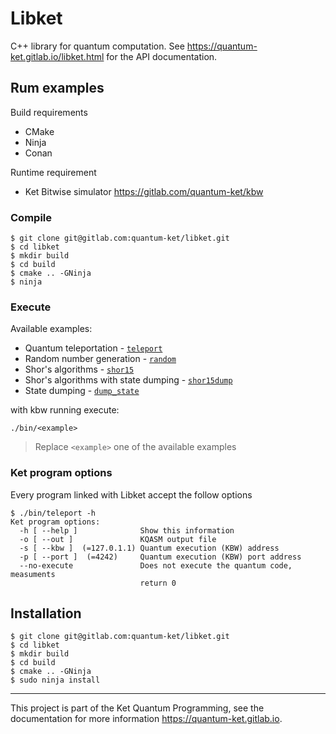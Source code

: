 # Libket

C++ library for quantum computation. See
https://quantum-ket.gitlab.io/libket.html for the API documentation.

## Rum examples

Build requirements

* CMake 
* Ninja
* Conan 

Runtime requirement

* Ket Bitwise simulator https://gitlab.com/quantum-ket/kbw

### Compile 

```shell
$ git clone git@gitlab.com:quantum-ket/libket.git
$ cd libket
$ mkdir build
$ cd build
$ cmake .. -GNinja
$ ninja
```

### Execute 

Available examples:

* Quantum teleportation - [`teleport`](examples/teleport.cpp) 
* Random number generation - [`random`](examples/random.cpp) 
* Shor's algorithms - [`shor15`](examples/shor15.cpp)
* Shor's algorithms with state dumping - [`shor15dump`](examples/shor15dump.cpp)
* State dumping - [`dump_state`](examples/dump_state.cpp)

with kbw running execute:
```shell
./bin/<example>
```
> Replace `<example>` one of the available examples

### Ket program options

Every program linked with Libket accept the follow options 

```shell
$ ./bin/teleport -h
Ket program options:
  -h [ --help ]              Show this information
  -o [ --out ]               KQASM output file
  -s [ --kbw ]  (=127.0.1.1) Quantum execution (KBW) address
  -p [ --port ]  (=4242)     Quantum execution (KBW) port address
  --no-execute               Does not execute the quantum code, measuments 
                             return 0
```

## Installation

```shell
$ git clone git@gitlab.com:quantum-ket/libket.git
$ cd libket
$ mkdir build
$ cd build
$ cmake .. -GNinja
$ sudo ninja install
```

-----------

This project is part of the Ket Quantum Programming, see the documentation for
more information https://quantum-ket.gitlab.io.
